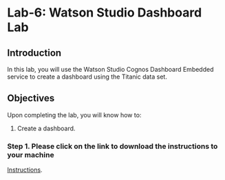 # Lab-6: Watson Studio Dashboard Lab

## Introduction
In this lab, you will use the Watson Studio Cognos Dashboard Embedded service to create a dashboard using the Titanic data set.  

## Objectives 

Upon completing the lab, you will know how to:
1. Create a dashboard. 

### Step 1. Please click on the link to download the instructions to your machine

[Instructions](https://github.com/bleonardb3/ML_POT_09-26/raw/master/Lab-6/dashboard_v3.pdf).

